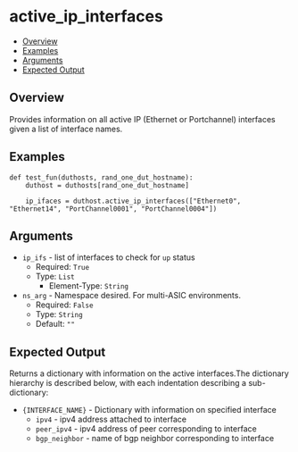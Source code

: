 # active_ip_interfaces

- [Overview](#overview)
- [Examples](#examples)
- [Arguments](#arguments)
- [Expected Output](#expected-output)

## Overview
Provides information on all active IP (Ethernet or Portchannel) interfaces given a list of interface names.

## Examples
```
def test_fun(duthosts, rand_one_dut_hostname):
    duthost = duthosts[rand_one_dut_hostname]

    ip_ifaces = duthost.active_ip_interfaces(["Ethernet0", "Ethernet14", "PortChannel0001", "PortChannel0004"])
```

## Arguments
- `ip_ifs` - list of interfaces to check for `up` status
    - Required: `True`
    - Type: `List`
        - Element-Type: `String`
- `ns_arg` - Namespace desired. For multi-ASIC environments.
    - Required: `False`
    - Type: `String`
    - Default: `""`

## Expected Output
Returns a dictionary with information on the active interfaces.The dictionary hierarchy is described below, with each indentation describing a sub-dictionary:

- `{INTERFACE_NAME}` - Dictionary with information on specified interface
    - `ipv4` - ipv4 address attached to interface
    - `peer_ipv4` - ipv4 address of peer corresponding to interface
    - `bgp_neighbor` - name of bgp neighbor corresponding to interface